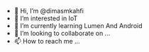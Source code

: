 - 👋 Hi, I’m @dimasmkahfi
- 👀 I’m interested in IoT
- 🌱 I’m currently learning Lumen And Android
- 💞️ I’m looking to collaborate on ...
- 📫 How to reach me ...

<!---
dimasmkahfi/dimasmkahfi is a ✨ special ✨ repository because its `README.md` (this file) appears on your GitHub profile.
You can click the Preview link to take a look at your changes.
--->
